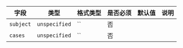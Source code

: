 | 字段 | 类型 | 格式类型 | 是否必须 | 默认值 | 说明 |
|---|---|---|---|---|---|
| `subject` | `unspecified` | `` | 否 |  |
| `cases` | `unspecified` | `` | 否 |  |
